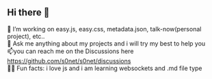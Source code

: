 ## Hi there 👋

👷 I’m working on easy.js, easy.css, metadata.json, talk-now(personal project), etc..  
💬 Ask me anything about my projects and i will try my best to help you  
📫you can reach me on the Discussions here https://github.com/s0net/s0net/discussions  
🎉🎈 Fun facts: i love js and i am learning websockets and .md file type  
